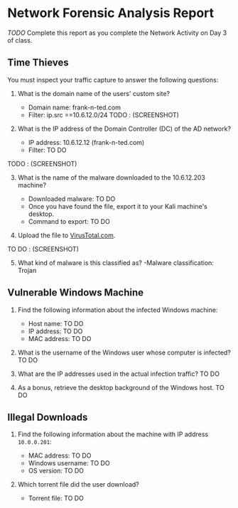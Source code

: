 # Network Forensic Analysis Report

_TODO_ Complete this report as you complete the Network Activity on Day 3 of class.

## Time Thieves 
You must inspect your traffic capture to answer the following questions:

1) What is the domain name of the users' custom site?
   - Domain name: frank-n-ted.com
   - Filter: ip.src ==10.6.12.0/24
TODO : (SCREENSHOT)

2) What is the IP address of the Domain Controller (DC) of the AD network?
   - IP address: 10.6.12.12 (frank-n-ted.com)
   - Filter: TO DO
   
TODO : (SCREENSHOT)

3) What is the name of the malware downloaded to the 10.6.12.203 machine?
   - Downloaded malware: TO DO
   - Once you have found the file, export it to your Kali machine's desktop.
   - Command to export: TO DO
       
4) Upload the file to [VirusTotal.com](https://www.virustotal.com/gui/). 

TO DO : (SCREENSHOT)

5) What kind of malware is this classified as?
   -Malware classification: Trojan



## Vulnerable Windows Machine

1) Find the following information about the infected Windows machine:
    - Host name: TO DO
    - IP address: TO DO
    - MAC address: TO DO
    
2) What is the username of the Windows user whose computer is infected? TO DO
3) What are the IP addresses used in the actual infection traffic?      TO DO
4) As a bonus, retrieve the desktop background of the Windows host.     TO DO


## Illegal Downloads

1) Find the following information about the machine with IP address `10.0.0.201`:
    - MAC address: TO DO
    - Windows username: TO DO
    - OS version: TO DO

2) Which torrent file did the user download?
   - Torrent file: TO DO

